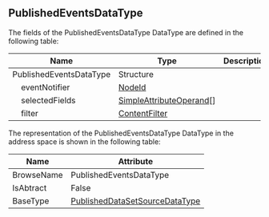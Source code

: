 <!-- datatype -->
## PublishedEventsDataType
<!-- end of description -->
The fields of the PublishedEventsDataType DataType are defined in the following table:  

|Name|Type|Description|
|---|---|---|
|PublishedEventsDataType|Structure||
|&nbsp;&nbsp;&nbsp;&nbsp;eventNotifier|[NodeId](../../../Part3/DataTypes/NodeId/readme.md)||
|&nbsp;&nbsp;&nbsp;&nbsp;selectedFields|[SimpleAttributeOperand](../../../Part4/DataTypes/SimpleAttributeOperand/readme.md)[]||
|&nbsp;&nbsp;&nbsp;&nbsp;filter|[ContentFilter](../../../Part4/DataTypes/ContentFilter/readme.md)||

The representation of the PublishedEventsDataType DataType in the address space is shown in the following table:  

|Name|Attribute|
|---|---|
|BrowseName|PublishedEventsDataType|
|IsAbtract|False|
|BaseType|[PublishedDataSetSourceDataType](../../../Part14/DataTypes/PublishedDataSetSourceDataType/readme.md)|

